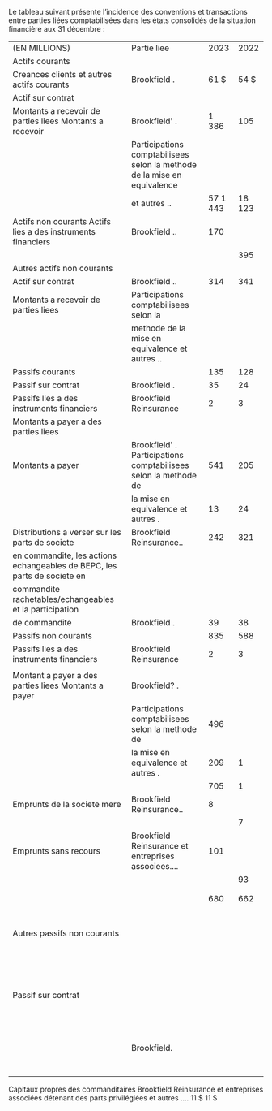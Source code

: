 Le tableau suivant présente l’incidence des conventions et transactions entre parties liées comptabilisées dans les états consolidés de la situation financière aux 31 décembre :

<table><tr><td>(EN MILLIONS)</td><td> Partie liee</td><td>2023</td><td>2022</td></tr><tr><td>Actifs courants</td><td></td><td></td><td></td></tr><tr><td>Creances clients et autres actifs courants</td><td>Brookfield .</td><td>61 $</td><td>54 $</td></tr><tr><td>Actif sur contrat</td><td></td><td></td><td></td></tr><tr><td>Montants a recevoir de parties liees Montants a recevoir</td><td>Brookfield&#x27; .</td><td>1 386</td><td>105</td></tr><tr><td></td><td>Participations comptabilisees selon la methode de la mise en equivalence</td><td></td><td></td></tr><tr><td></td><td>et autres ..</td><td>57 1 443</td><td>18 123</td></tr><tr><td>Actifs non courants Actifs lies a des instruments financiers</td><td>Brookfield ..</td><td>170</td><td></td></tr><tr><td></td><td></td><td></td><td>395</td></tr><tr><td>Autres actifs non courants</td><td></td><td></td><td></td></tr><tr><td>Actif sur contrat</td><td>Brookfield ..</td><td>314</td><td>341</td></tr><tr><td>Montants a recevoir de parties liees</td><td>Participations comptabilisees selon la</td><td></td><td></td></tr><tr><td></td><td>methode de la mise en equivalence et autres ..</td><td></td><td></td></tr><tr><td>Passifs courants</td><td></td><td>135</td><td>128</td></tr><tr><td>Passif sur contrat</td><td>Brookfield .</td><td>35</td><td>24</td></tr><tr><td>Passifs lies a des instruments financiers</td><td>Brookfield Reinsurance</td><td>2</td><td>3</td></tr><tr><td>Montants a payer a des parties liees</td><td></td><td></td><td></td></tr><tr><td>Montants a payer</td><td>Brookfield&#x27; . Participations comptabilisees selon la methode de</td><td>541</td><td>205</td></tr><tr><td></td><td>la mise en equivalence et autres .</td><td>13</td><td>24</td></tr><tr><td>Distributions a verser sur les parts de societe</td><td>Brookfield Reinsurance..</td><td>242</td><td>321</td></tr><tr><td>en commandite, les actions echangeables de BEPC, les parts de societe en</td><td></td><td></td><td></td></tr><tr><td>commandite rachetables/echangeables et la participation</td><td></td><td></td><td></td></tr><tr><td>de commandite</td><td>Brookfield .</td><td>39</td><td>38</td></tr><tr><td>Passifs non courants</td><td></td><td>835</td><td>588</td></tr><tr><td>Passifs lies a des instruments financiers</td><td>Brookfield Reinsurance</td><td>2</td><td>3</td></tr><tr><td></td><td></td><td></td><td></td></tr><tr><td>Montant a payer a des parties liees Montants a payer</td><td> Brookfield? .</td><td></td><td></td></tr><tr><td></td><td>Participations comptabilisees selon la methode de</td><td>496</td><td></td></tr><tr><td></td><td>la mise en equivalence et autres .</td><td>209</td><td>1</td></tr><tr><td></td><td></td><td>705</td><td>1</td></tr><tr><td>Emprunts de la societe mere</td><td>Brookfield Reinsurance..</td><td>8</td><td></td></tr><tr><td></td><td></td><td></td><td>7</td></tr><tr><td>Emprunts sans recours</td><td>Brookfield Reinsurance et entreprises associees....</td><td>101</td><td></td></tr><tr><td></td><td></td><td></td><td>93</td></tr><tr><td></td><td></td><td></td><td></td></tr><tr><td></td><td></td><td></td><td></td></tr><tr><td></td><td></td><td>680</td><td>662</td></tr><tr><td></td><td></td><td></td><td></td></tr><tr><td></td><td></td><td></td><td></td></tr><tr><td></td><td></td><td></td><td></td></tr><tr><td></td><td></td><td></td><td></td></tr><tr><td></td><td></td><td></td><td></td></tr><tr><td></td><td></td><td></td><td></td></tr><tr><td></td><td></td><td></td><td></td></tr><tr><td>Autres passifs non courants</td><td></td><td></td><td></td></tr><tr><td></td><td></td><td></td><td></td></tr><tr><td></td><td></td><td></td><td></td></tr><tr><td></td><td></td><td></td><td></td></tr><tr><td></td><td></td><td></td><td></td></tr><tr><td></td><td></td><td></td><td></td></tr><tr><td></td><td></td><td></td><td></td></tr><tr><td></td><td></td><td></td><td></td></tr><tr><td></td><td></td><td></td><td></td></tr><tr><td></td><td></td><td></td><td></td></tr><tr><td></td><td></td><td></td><td></td></tr><tr><td></td><td></td><td></td><td></td></tr><tr><td></td><td></td><td></td><td></td></tr><tr><td></td><td></td><td></td><td></td></tr><tr><td></td><td></td><td></td><td></td></tr><tr><td></td><td></td><td></td><td></td></tr><tr><td></td><td></td><td></td><td></td></tr><tr><td>Passif sur contrat</td><td></td><td></td><td></td></tr><tr><td></td><td></td><td></td><td></td></tr><tr><td></td><td></td><td></td><td></td></tr><tr><td></td><td></td><td></td><td></td></tr><tr><td></td><td></td><td></td><td></td></tr><tr><td></td><td></td><td></td><td></td></tr><tr><td></td><td></td><td></td><td></td></tr><tr><td></td><td></td><td></td><td></td></tr><tr><td></td><td></td><td></td><td></td></tr><tr><td></td><td></td><td></td><td></td></tr><tr><td></td><td></td><td></td><td></td></tr><tr><td></td><td></td><td></td><td></td></tr><tr><td></td><td></td><td></td><td></td></tr><tr><td></td><td></td><td></td><td></td></tr><tr><td></td><td>Brookfield.</td><td></td><td></td></tr><tr><td></td><td></td><td></td><td></td></tr><tr><td></td><td></td><td></td><td></td></tr><tr><td></td><td></td><td></td><td></td></tr><tr><td></td><td></td><td></td><td></td></tr><tr><td></td><td></td><td></td><td></td></tr><tr><td></td><td></td><td></td><td></td></tr><tr><td></td><td></td><td></td><td></td></tr></table>

Capitaux propres des commanditaires Brookfield Reinsurance et entreprises associées détenant des parts privilégiées et autres .... 11 \$ 11 \$